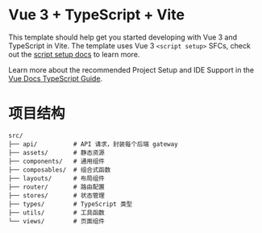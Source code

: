 # Vue 3 + TypeScript + Vite

This template should help get you started developing with Vue 3 and TypeScript in Vite. The template uses Vue 3 `<script setup>` SFCs, check out the [script setup docs](https://v3.vuejs.org/api/sfc-script-setup.html#sfc-script-setup) to learn more.

Learn more about the recommended Project Setup and IDE Support in the [Vue Docs TypeScript Guide](https://vuejs.org/guide/typescript/overview.html#project-setup).

# 项目结构
```
src/
├── api/          # API 请求，封装每个后端 gateway
├── assets/       # 静态资源
├── components/   # 通用组件
├── composables/  # 组合式函数
├── layouts/      # 布局组件
├── router/       # 路由配置
├── stores/       # 状态管理
├── types/        # TypeScript 类型
├── utils/        # 工具函数
└── views/        # 页面组件
```